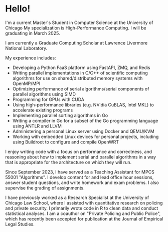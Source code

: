 # Hello!

I'm a current Master's Student in Computer Science at the University of Chicago My specialization is High-Performance Computing. I will be graduating in March 2025.  

I am currently a Graduate Computing Scholar at Lawrence Livermore National Laboratory. 

My experience includes:

- Developing a Python FaaS platform using FastAPI, ZMQ, and Redis
- Writing parallel implementations in C/C++ of scientific computing algorithms for use on shared/distributed memory systems with OpenMP/MPI
- Optimizing performance of serial algorithms/serial components of parallel algorithms using SIMD
- Programming for GPUs with CUDA
- Using high-performance libraries (e.g. NVidia CuBLAS, Intel MKL) to accelerate existing programs
- Implementing parallel sorting algorithms in Go
- Writing a compiler in Go for a subset of the Go programming language using ANTLR and LLVM
- Administering a personal Linux server using Docker and QEMU/KVM
- Working with embedded Linux devices for personal projects, including using Buildroot to configure and compile OpenWRT

I enjoy writing code with a focus on performance and correctness, and reasoning about how to implement serial and parallel algorithms in a way that is appropriate for the architecture on which they will run. 

Since September 2023, I have served as a Teaching Assistant for MPCS 55001 "Algorithms". I develop content for and lead office hour sessions, answer student questions, and write homework and exam problems. I also supervise the grading of assignments. 

I have previously worked as a Research Specialist at the University of Chicago Law School, where I assisted with quantitative research on policing and private security. I primarily wrote code in R to clean data and conduct statistical analyses. I am a coauthor on "Private Policing and Public Police", which has recently been accepted for publication at the Journal of Empirical Legal Studies. 
